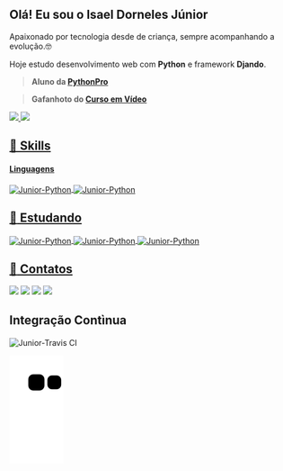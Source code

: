 ## Olá! Eu sou o Isael Dorneles Júnior 

Apaixonado por tecnologia desde de criança, sempre acompanhando a evolução.🤓

Hoje estudo desenvolvimento web com **Python** e framework **Djando**.
 
>**Aluno da [PythonPro](https://github.com/pythonprobr)**
 


>**Gafanhoto do [Curso em Vídeo](https://www.cursoemvideo.com/)**
 
 <div>
  <a href="https://github.com/JuniorD-Isael">
  <img height="180em" src="https://github-readme-stats.vercel.app/api?username=JuniorD-Isael&show_icons=true&theme=midnight-purple&include_all_commits=true&count_private=true"/>
  <img height="180em" src="https://github-readme-stats.vercel.app/api/top-langs/?username=JuniorD-Isael&layout=compact&langs_count=7&theme=midnight-purple"/>
</div>

## 🚀 Skills

#### Linguagens

<img align="center" alt="Junior-Python" src="https://img.shields.io/badge/Python-3776AB?style=for-the-badge&logo=python&logoColor=white">
<img align="center" alt="Junior-Python" src="https://img.shields.io/badge/Django-092E20?style=for-the-badge&logo=django&logoColor=white">



## :notebook_with_decorative_cover: Estudando

<img align="center" alt="Junior-Python" src="https://img.shields.io/badge/HTML5-E34F26?style=for-the-badge&logo=html5&logoColor=white"> <img align="center" alt="Junior-Python" src="https://img.shields.io/badge/CSS3-1572B6?style=for-the-badge&logo=css3&logoColor=white">
<img align="center" alt="Junior-Python" src="https://img.shields.io/badge/JavaScript-F7DF1E?style=for-the-badge&logo=javascript&logoColor=black">
</div>
<div>

  
## :boy: Contatos

  <a href="https://www.instagram.com/isaeldjunior/" target="_blank"><img src="https://img.shields.io/badge/-Instagram-%23E4405F?style=for-the-badge&logo=instagram&logoColor=white"></a> <a href="https://t.me/IsaeldJunior/" target="_blank"><img src="https://img.shields.io/badge/Telegram-2CA5E0?style=for-the-badge&logo=telegram&logoColor=white" target="_blank"></a> <a href = "mailto:isaeldjunior@gmail.com"><img src="https://img.shields.io/badge/Gmail-D14836?style=for-the-badge&logo=gmail&logoColor=white" target="_blank"></a> <a href="https://www.linkedin.com/in/isael-d-junior/" target="_blank"><img src="https://img.shields.io/badge/-LinkedIn-%230077B5?style=for-the-badge&logo=linkedin&logoColor=white" target="_blank"></a> 
 
## Integração Contìnua
<img align="center" alt="Junior-Travis CI" src="https://img.shields.io/badge/travis_CI-3EAAAF?style=for-the-badge&logo=travisci&logoColor=white">

  ![Snake animation](https://github.com/JuniorD-Isael/JuniorD-Isael/blob/output/github-contribution-grid-snake.svg)
</div>
